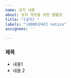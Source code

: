 ```yaml
---
name: 공지 내용
about: 공지 작성을 위한 템플릿
title: "[공지] "
labels: "\U0001F4CC notice"
assignees: ''

---
```


<!--
- 공지는 `Assignees`를 설정하지 말아주세요.
- [공지] 말머리를 꼭 달아주세요.
- 공지는 정해진 양식은 없지만 제목은 h3, 세부 내용은 •로 작성 부탁드립니다! 
-->

### 제목

- 내용1
- 내용 2
